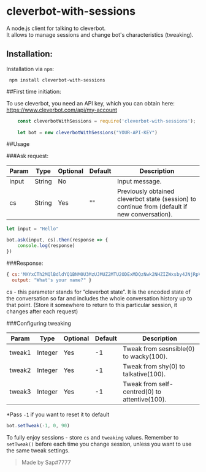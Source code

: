 # cleverbot-with-sessions

A node.js client for talking to cleverbot.  
It allows to manage sessions and change bot's characteristics (tweaking).

## Installation:

Installation via `npm`:

     npm install cleverbot-with-sessions

##First time initiation:

To use cleverbot, you need an API key, which you can obtain here: https://www.cleverbot.com/api/my-account

```javascript
    const cleverbotWithSessions = require('cleverbot-with-sessions');
    
    let bot = new cleverbotWithSessions("YOUR-API-KEY")
```

##Usage

###Ask request:

| Param | Type | Optional | Default | Description |  
| --- | --- | --- | --- | --- |
| input | String | No | | Input message. |
| cs | String | Yes | "" | Previously obtained cleverbot state (session) to continue from (default if new conversation). |

```javascript
let input = "Hello"

bot.ask(input, cs).then(response => {
    console.log(response)
})
```
###Response:

```javascript
{ cs:'MXYxCTh2MQlBdldYQ1BNM0U3MzUJMUZ2MTU2ODExMDQzNwk2NHZIZWxsby4JNjRpV2hhdCdzIHlvdXIgbmFtZT8J',
  output: "What's your name?" }
```

cs - this parameter stands for “cleverbot state”. It is the encoded state of the conversation so far and includes the whole conversation history up to that point. (Store it somewhere to return to this particular session, it changes after each request)


###Configuring tweaking

| Param | Type | Optional | Default | Description |  
| --- | --- | --- | --- | --- |
| tweak1 | Integer | Yes | -1 | Tweak from sesnsible(0) to wacky(100). |
| tweak2 | Integer | Yes | -1 | Tweak from shy(0) to talkative(100). |
| tweak3 | Integer | Yes | -1 | Tweak from self-centred(0) to attentive(100). |


*Pass `-1` if you want to reset it to default

```javascript
bot.setTweak(-1, 0, 90)
```

To fully enjoy sessions - store `cs` and `tweaking` values.
Remember to `setTweak()` before each time you change session, unless you want to use the same tweak settings.

>Made by Sap#7777